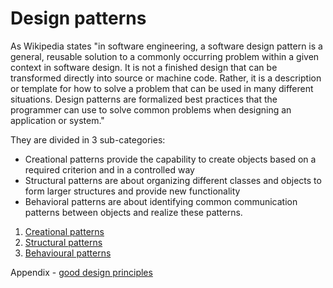 # Design patterns

As Wikipedia states "in software engineering, a software design pattern is a general, reusable solution to a commonly occurring problem within a given context in software design. It is not a finished design that can be transformed directly into source or machine code. Rather, it is a description or template for how to solve a problem that can be used in many different situations. Design patterns are formalized best practices that the programmer can use to solve common problems when designing an application or system."

They are divided in 3 sub-categories: 
* Creational patterns provide the capability to create objects based on a required criterion and in a controlled way 
* Structural patterns are about organizing different classes and objects to form larger structures and provide new functionality
* Behavioral patterns are about identifying common communication patterns between objects and realize these patterns.

<a name="index"></a>
1. [Creational patterns](creational.md)
2. [Structural patterns](structural.md)
3. [Behavioural patterns](behavioural.md)

Appendix - [good design principles](design_principles.md)